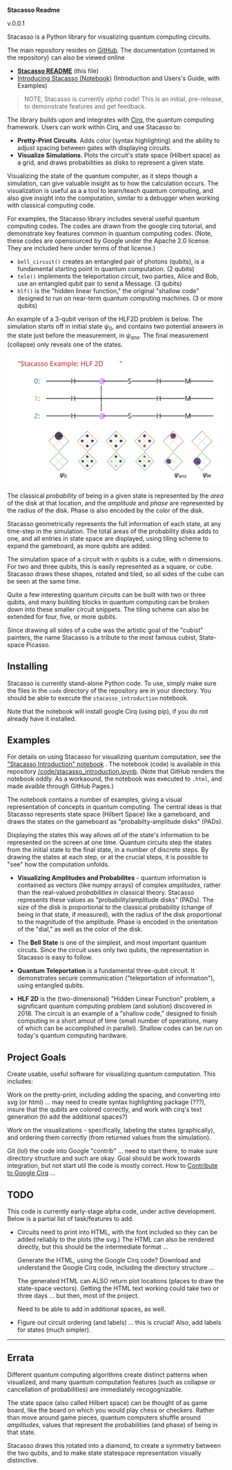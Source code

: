 **Stacasso Readme**

v.0.0.1

Stacasso is a Python library for visualizing quantum computing circuits.

The main repository resides on [GitHub](https://github.com/JonHub/stacasso).  The documentation (contained in the repository) can also be viewed online

* **[Stacasso README](https://jonhub.github.io/stacasso/)** (this file)
* [Introducing Stacasso (Notebook)](https://jonhub.github.io/stacasso/code/stacasso_introduction.html) (Introduction and Users's Guide, with Examples)



> NOTE, Stacasso is currently *alpha* code!  This is an initial, pre-release, to demonstrate features and get feedback.



The library builds upon and integrates with [Cirq](https://github.com/quantumlib/Cirq), the quantum computing framework.  Users can work within Cirq, and use Stacasso to:

* **Pretty-Print  Circuits**.  Adds color (syntax highlighting) and the ability to adjust spacing between gates <TODO> with displaying circuits.
* **Visualize Simulations**.  Plots the circuit's state space (Hilbert space) as a grid, and draws probabilities as disks to represent a given state.

Visualizing the state of the quantum computer, as it steps though a simulation, can give valuable insight as to how the calculation occurs.  The visualization is useful as a  a tool to learn/teach quantum computing, and also give insight into the computation, similar to a debugger when working with classical computing code.

For examples, the Stacasso library includes several useful quantum computing codes.  The codes are drawn from the google cirq tutorial, and demonstrate key features common in quantum computing codes.  (Note, these codes are opensourced by Google under the Apache 2.0 license.  They are included here under terms of that license.)

*  `bell_circuit()` creates an entangled pair of photons (qubits), is a fundamental starting point in quantum computation. (2 qubits)
* `tele()` implements the teleportation circuit, two parties, Alice and Bob, use an entangled qubit pair to send a Message. (3 qubits)
* `hlf()` is the "hidden linear function," the original "shallow code" designed to run on near-term quantum computing machines.  (3 or more qubits)

An example of a 3-qubit verison of the HLF2D problem is below.  The simulation starts off in initial state $\psi_0$, and contains two potential answers in the state just before the measurement, in $\psi_{ans}$.  The final measurement (collapse) only reveals one of the states.

![stacasso_example_HLF2D](stacasso_example_HLF2D.svg)

The classical *probability* of being in a given state is represented by the *area* of the disk at that location, and the *amplitude* and *phase* are represented by the radius of the disk.  Phase is also encoded by the color of the disk.

Stacasso geometrically represents the full information of each state, at any time-step in the simulation.  The total areas of the probability disks adds to one, and all entries in state space are displayed, using tiling scheme to expand the gameboard, as more qubits are added.

The simulation space of a circuit with $n$ qubits is a cube, with $n$ dimensions.  For two and three qubits, this is easily represented as a square, or cube.  Stacasso draws these shapes, rotated and tiled, so all sides of the cube can be seen at the same time.

Quite a few interesting quantum circuits can be built with two or three qubits, and many building blocks in quantum computing can be broken down into these smaller circuit snippets.  The tiling scheme can also be extended for four, five, or more qubits.

Since drawing all sides of a cube was the artistic goal of the "cubist" painters, the name Stacasso is a tribute to the most famous cubist, State-space Picasso.



## Installing

Stacasso is currently stand-alone Python code.  To use, simply make sure the files in the `code` directory of the repository are in your directory.  You should be able to execute the `stacasso_introduction` notebook.

Note that the notebook will install google Cirq (using pip), if you do not already have it installed.


## Examples

For details on using Stacasso for visualizing quantum computation, see the ["Stacasso Introduction" notebook](https://jonhub.github.io/stacasso/code/stacasso_introduction.html) .  The notebook (code) is available in this repository [/code/stacasso_introduction.ipynb](/code/stacasso_introduction.ipynb).  (Note that GitHub renders the notebook oddly.  As a workaound, the notebook was executed to `.html`, and made avaible through GitHub Pages.)

The notebook contains a number of examples, giving a visual representation of concepts in quantum computing.  The central ideas is that Stacasso represents state space (Hilbert Space) like a gameboard, and draws the states on the gameboard as "probabilty-amplitude disks" (PADs).
    
Displaying the states this way allows *all* of the state's information to be represented on the screen at one time.  Quantum circuits step the states from the initial state to the final state, in a number of discrete steps.  By drawing the states at each step, or at the crucial steps, it is possible to "see" how the computation unfolds.

* **Visualizing Amplitudes and Probabilites** - quantum information is contained as vectors (like numpy arrays) of complex *amplitudes*, rather than the real-valued *probabilities* in classical theory.  Stacasso represents these values as "probability/amplitude disks" (PADs).  The size of the disk is proportional to the classical probability (change of being in that state, if measured), with the radius of the disk proportional to the magnitude of the amplitude.  Phase is encoded in the orientation of the "dial," as well as the color of the disk.

* The **Bell State** is one of the simplest, and most important quantum circuts.  Since the circuit uses only two qubits, the representation in Stacasso is easy to follow.

* **Quantum Teleportation** is a fundamental three-qubit circuit.  It demonstrates secure communication ("teleportation of information"), using entangled qubits.

* **HLF 2D** is the (two-dimensional) "Hidden Linear Function" problem, a significant quantum computing problem (and solution) discovered in 2018.  The circuit is an example of a "shallow code," designed to finish computing in a short amout of time (small number of operations, many of which can be accomplished in parallel).  Shallow codes can be run on today's quantum computing hardware.

## Project Goals

Create usable, useful software for visualizing quantum computation.  This includes:

Work on the pretty-print, including adding the spacing, and converting into svg (or html) ... may need to create syntax highlighting package (???), insure that the qubits are colored correctly, and work with cirq's text generation (to add the additional spaces?)

Work on the visualizations - specifically, labeling the states (graphically), and ordering them correctly (from returned values from the simulation).

Git (lol) the code into Google "contrib" ... need to start there, to make sure directory structure and such are okay.  Goal should be work towards integration, but not start util the code is mostly correct.  How to [Contribute to Google Cirq](https://github.com/quantumlib/Cirq/blob/master/CONTRIBUTING.md) ... 

## TODO

This code is currently early-stage alpha code, under active development.  Below is a partial list of task/features to add.  
    
* Circuits need to print into HTML, with the font included so they can be added reliably to the plots (the svg.)  The HTML can also be rendered directly, but this should be the intermediate format ...

  Generate the HTML, using the Google Cirq code?  Download and understand the Google Cirq code, including the directory structure ...

  The generated HTML can ALSO return plot locations (places to draw the state-space vectors).  Getting the HTML text working could take two or three days ... but then, most of the project.
  
  Need to be able to add in additional spaces, as well.

* Figure out circuit ordering (and labels) ... this is crucial!  Also, add labels for states (much simpler).

---



## Errata

Different quantum computing algorithms create distinct patterns when visualized, and many quantum computation features (such as collapse or cancellation of probabilities) are immediately recogognizable.

The state space (also called Hilbert space) can be thought of as game board, like the board on which you would play chess or checkers.  Rather than move around game pieces, quantum computers shuffle around *amplitudes*, values that represent the probabilities (and phase) of being in that state.

Stacasso draws this rotated into a diamond, to create a symmetry between the two qubits, and to make state statespace representation visually distinctive.

